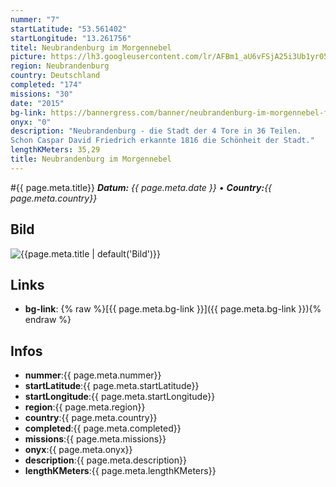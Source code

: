 ```yaml
---
nummer: "7"
startLatitude: "53.561402"
startLongitude: "13.261756"
titel: Neubrandenburg im Morgennebel
picture: https://lh3.googleusercontent.com/lr/AFBm1_aU6vFSjA25i3Ub1yr05jJAz3XDG9rlksL8P_oxhN5EpRwJVD-FWw7LM5ESDfyGi4U2EbypL58XtCVZh8MfDKZhoL89WLCfzdnRRoQTL2rL934HaeO7tcqoGv0B2OrjnbDpwAXiI1TOOAAvTGCYgyg8wZEJNktF-1Ngase3bMaAvlf8un2RUMbRBHwJlsHHx9KKgd_7LPKHBcJ0J-vq6gLV55tQ-huF23vzDP3pkIYtMDa04RWyQuvc3g-okseXr2f_ymvVVVi10G4qj6gxIVRfHoYoooNl5SiPJXUmPxNLEZYU_ok_068uxxVXpRCJFMPBWlEgXiae2WBYF-JXW1W_PQ4vSB7ynlH2SC3D8xHEBvjKIPajfaKmH7Aey1JD56l3vwfl_vmXP3EDzowLTUqZP6f-6om5B6TaPanwrrxKk93I2OKnBI9lo-xH_xqPFK2ynoQGFC_DuFteGLZHCFeJgbsHJjuZyeuaqmI8TAZYfkbgAz25XWXkmM6Tb90uyMHHNC6wG3djkc6jX_SZpCxrtnpvYLFzRYiI-N_diqNW_TylFyvFDjIUsxb9MS0StBG9EQvIRp5pqAFb92EoADUWlRDZPUnA7Ek2ISAl_rLMp-8DxwWEWxLPtIIQZ1XfEAmst6IwkjPKd8BiSDFB1asxtAL46SKJr2a2kMFPiY-XBIIONTqDjLwCRgEB1w4UzwGSf0BYAQ
region: Neubrandenburg
country: Deutschland
completed: "174"
missions: "30"
date: "2015"
bg-link: https://bannergress.com/banner/neubrandenburg-im-morgennebel-f2f5
onyx: "0"
description: "Neubrandenburg - die Stadt der 4 Tore in 36 Teilen.
Schon Caspar David Friedrich erkannte 1816 die Schönheit der Stadt."
lengthKMeters: 35,29
title: Neubrandenburg im Morgennebel
---
```


#{{ page.meta.title}}
_**Datum:** {{ page.meta.date }} • **Country:**{{ page.meta.country}}_

## Bild
![{{page.meta.title | default('Bild')}}]({{page.meta.picture}})

## Links
- **bg-link**: {% raw %}[{{ page.meta.bg-link }}]({{ page.meta.bg-link }}){% endraw %}

## Infos
- **nummer**:{{ page.meta.nummer}}
- **startLatitude**:{{ page.meta.startLatitude}}
- **startLongitude**:{{ page.meta.startLongitude}}
- **region**:{{ page.meta.region}}
- **country**:{{ page.meta.country}}
- **completed**:{{ page.meta.completed}}
- **missions**:{{ page.meta.missions}}
- **onyx**:{{ page.meta.onyx}}
- **description**:{{ page.meta.description}}
- **lengthKMeters**:{{ page.meta.lengthKMeters}}

